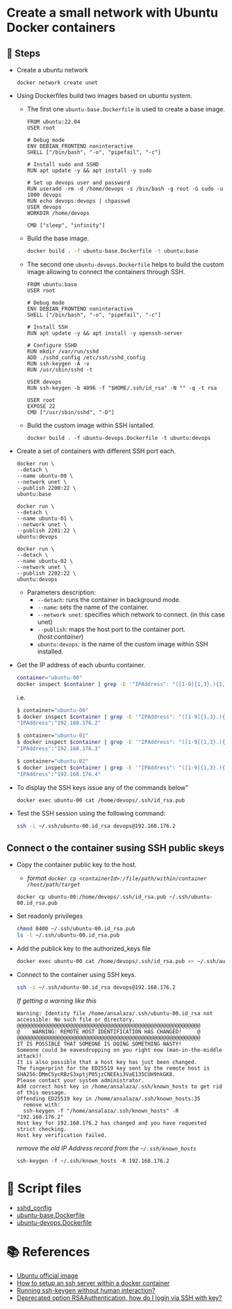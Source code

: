 # Create a small network with Ubuntu Docker containers
## :paw_prints: Steps
- Create a ubuntu network
  ```Docker
  docker network create unet
  ```
- Using Dockerfiles build two images based on ubuntu system.
  - The first one `ubuntu-base.Dockerfile` is used to create a base image.
    ```Docker
    FROM ubuntu:22.04 
    USER root

    # Debug mode
    ENV DEBIAN_FRONTEND noninteractive
    SHELL ["/bin/bash", "-o", "pipefail", "-c"]

    # Install sudo and SSHD
    RUN apt update -y && apt install -y sudo 

    # Set up devops user and password
    RUN useradd -rm -d /home/devops -s /bin/bash -g root -G sudo -u 1000 devops 
    RUN echo devops:devops | chpasswd
    USER devops
    WORKDIR /home/devops

    CMD ["sleep", "infinity"]
    ```

  - Build the base image.
    ```bash
    docker build . -f ubuntu-base.Dockerfile -t ubuntu:base
    ```

  - The second one `ubuntu-devops.Dockerfile` helps to build the custom image allowing to connect the containers through SSH.
    ```Docker
    FROM ubuntu:base
    USER root

    # Debug mode
    ENV DEBIAN_FRONTEND noninteractive
    SHELL ["/bin/bash", "-o", "pipefail", "-c"]

    # Install SSH
    RUN apt update -y && apt install -y openssh-server 

    # Configure SSHD
    RUN mkdir /var/run/sshd
    ADD ./sshd_config /etc/ssh/sshd_config
    RUN ssh-keygen -A -v
    RUN /usr/sbin/sshd -t

    USER devops
    RUN ssh-keygen -b 4096 -f "$HOME/.ssh/id_rsa" -N "" -q -t rsa

    USER root
    EXPOSE 22
    CMD ["/usr/sbin/sshd", "-D"]
    ```

  - Build the custom image within SSH isntalled.
    ```Docker
    docker build . -f ubuntu-devops.Dockerfile -t ubuntu:devops
    ```


- Create a set of containers with different SSH port each.
  ```Docker
  docker run \
  --detach \
  --name ubuntu-00 \
  --network unet \
  --publish 2200:22 \
  ubuntu:base 
  
  docker run \
  --detach \
  --name ubuntu-01 \
  --network unet \
  --publish 2201:22 \
  ubuntu:devops 

  docker run \
  --detach \
  --name ubuntu-02 \
  --network unet \
  --publish 2202:22 \
  ubuntu:devops 
  ```

  - Parameters description:
    - `--detach`: runs the container in background mode.
    - `--name`: sets the name of the container.
    - `--network unet`: specifies which network to connect. (in this case unet)
    - `--publish`: maps the host port to the container port. (_host:container_)
    - `ubuntu:devops`: is the name of the custom image within SSH installed.

- Get the IP address of each ubuntu container.
  ```bash
  container="ubuntu-00" 
  docker inspect $container | grep -E '"IPAddress": "([1-9]{1,3}.){1,4}'  | sed 's/ //g' | cut -f 1 -d ,
  ```

  i.e.
  ```bash
  $ container="ubuntu-00"
  $ docker inspect $container | grep -E '"IPAddress": "([1-9]{1,3}.){1,4}'  | sed 's/ //g' | cut -f 1 -d ,
  "IPAddress":"192.168.176.2"

  $ container="ubuntu-01"
  $ docker inspect $container | grep -E '"IPAddress": "([1-9]{1,3}.){1,4}'  | sed 's/ //g' | cut -f 1 -d ,
  "IPAddress":"192.168.176.3"

  $ container="ubuntu-02"
  $ docker inspect $container | grep -E '"IPAddress": "([1-9]{1,3}.){1,4}'  | sed 's/ //g' | cut -f 1 -d ,
  "IPAddress":"192.168.176.4"
  ```

- To display the SSH keys issue any of the commands below"
  ```bash
  docker exec ubuntu-00 cat /home/devops/.ssh/id_rsa.pub
  ```

- Test the SSH session using the following command:
  ```bash
  ssh -i ~/.ssh/ubuntu-00.id_rsa devops@192.168.176.2
  ```

## Connect o the container susing SSH public skeys
- Copy the container public key to the host.
  - _format `docker cp <containerId>:/file/path/within/container /host/path/target`_

  ```
  docker cp ubuntu-00:/home/devops/.ssh/id_rsa.pub ~/.ssh/ubuntu-00.id_rsa.pub
  ```

- Set readonly privileges
  ```bash
  chmod 0400 ~/.ssh/ubuntu-00.id_rsa.pub
  ls -l ~/.ssh/ubuntu-00.id_rsa.pub
  ```

- Add the publick key to the authorized_keys file
  ```bash
  docker exec ubuntu-00 cat /home/devops/.ssh/id_rsa.pub >> ~/.ssh/authorized_keys
  ```

- Connect to the container using SSH keys.
  ```bash
  ssh -i ~/.ssh/ubuntu-00.id_rsa devops@192.168.176.2
  ```

  _If getting a warning like this_
  ```
  Warning: Identity file /home/ansalaza/.ssh/ubuntu-00.id_rsa not accessible: No such file or directory.
  @@@@@@@@@@@@@@@@@@@@@@@@@@@@@@@@@@@@@@@@@@@@@@@@@@@@@@@@@@@
  @    WARNING: REMOTE HOST IDENTIFICATION HAS CHANGED!     @
  @@@@@@@@@@@@@@@@@@@@@@@@@@@@@@@@@@@@@@@@@@@@@@@@@@@@@@@@@@@
  IT IS POSSIBLE THAT SOMEONE IS DOING SOMETHING NASTY!
  Someone could be eavesdropping on you right now (man-in-the-middle attack)!
  It is also possible that a host key has just been changed.
  The fingerprint for the ED25519 key sent by the remote host is
  SHA256:DMmC5ycRBzS3xptjP05jzCNEEki3VaE135CUH9hkGK8.
  Please contact your system administrator.
  Add correct host key in /home/ansalaza/.ssh/known_hosts to get rid of this message.
  Offending ED25519 key in /home/ansalaza/.ssh/known_hosts:35
    remove with:
    ssh-keygen -f "/home/ansalaza/.ssh/known_hosts" -R "192.168.176.2"
  Host key for 192.168.176.2 has changed and you have requested strict checking.
  Host key verification failed.
  ```
  _remove the old IP Address record from the `~/.ssh/known_hosts`_
  ```
  ssh-keygen -f ~/.ssh/known_hosts -R 192.168.176.2
  ```

# :page_facing_up: Script files
- [sshd_config](scripts/sshd_config)
- [ubuntu-base.Dockerfile](scripts/ubuntu-base.Dockerfile)
- [ubuntu-devops.Dockerfile](scripts/ubuntu-devops.Dockerfile)

# :books: References
- [Ubuntu official image](https://hub.docker.com/_/ubuntu)
- [How to setup an ssh server within a docker container ](https://dev.to/s1ntaxe770r/how-to-setup-ssh-within-a-docker-container-i5i)
- [Running ssh-keygen without human interaction?](https://superuser.com/questions/478798/running-ssh-keygen-without-human-interaction)
- [Deprecated option RSAAuthentication, how do I login via SSH with key?](https://askubuntu.com/questions/1275396/deprecated-option-rsaauthentication-how-do-i-login-via-ssh-with-key)
